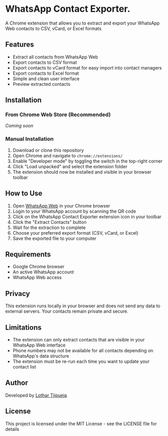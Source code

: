 # WhatsApp Contact Exporter.

A Chrome extension that allows you to extract and export your WhatsApp Web contacts to CSV, vCard, or Excel formats

## Features

- Extract all contacts from WhatsApp Web
- Export contacts to CSV format
- Export contacts to vCard format for easy import into contact managers
- Export contacts to Excel format
- Simple and clean user interface
- Preview extracted contacts

## Installation

### From Chrome Web Store (Recommended)
*Coming soon*

### Manual Installation
1. Download or clone this repository
2. Open Chrome and navigate to `chrome://extensions/`
3. Enable "Developer mode" by toggling the switch in the top-right corner
4. Click "Load unpacked" and select the extension folder
5. The extension should now be installed and visible in your browser toolbar

## How to Use

1. Open [WhatsApp Web](https://web.whatsapp.com/) in your Chrome browser
2. Login to your WhatsApp account by scanning the QR code
3. Click on the WhatsApp Contact Exporter extension icon in your toolbar
4. Click the "Extract Contacts" button
5. Wait for the extraction to complete
6. Choose your preferred export format (CSV, vCard, or Excel)
7. Save the exported file to your computer

## Requirements

- Google Chrome browser
- An active WhatsApp account
- WhatsApp Web access

## Privacy

This extension runs locally in your browser and does not send any data to external servers. Your contacts remain private and secure.

## Limitations

- The extension can only extract contacts that are visible in your WhatsApp Web interface
- Phone numbers may not be available for all contacts depending on WhatsApp's data structure
- The extension must be re-run each time you want to update your contact list

## Author

Developed by [Lothar Tjipueja](https://github.com/lothartj)

## License

This project is licensed under the MIT License - see the LICENSE file for details 
